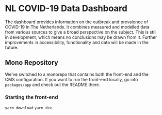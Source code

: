 # NL COVID-19 Data Dashboard

The dashboard provides information on the outbreak and prevalence of COVID-19 in The Netherlands. It combines measured and modelled data from various sources to give a broad perspective on the subject. This is still in development, which means no conclusions may be drawn from it. Further improvements in accessibility, functionality and data will be made in the future.

## Mono Repository

We've switched to a monorepo that contains both the front-end and the CMS configuration. If you want to run the front-end locally, go into `packages/app` and check out the README there.

### Starting the front-end

`yarn download`
`yarn dev`
